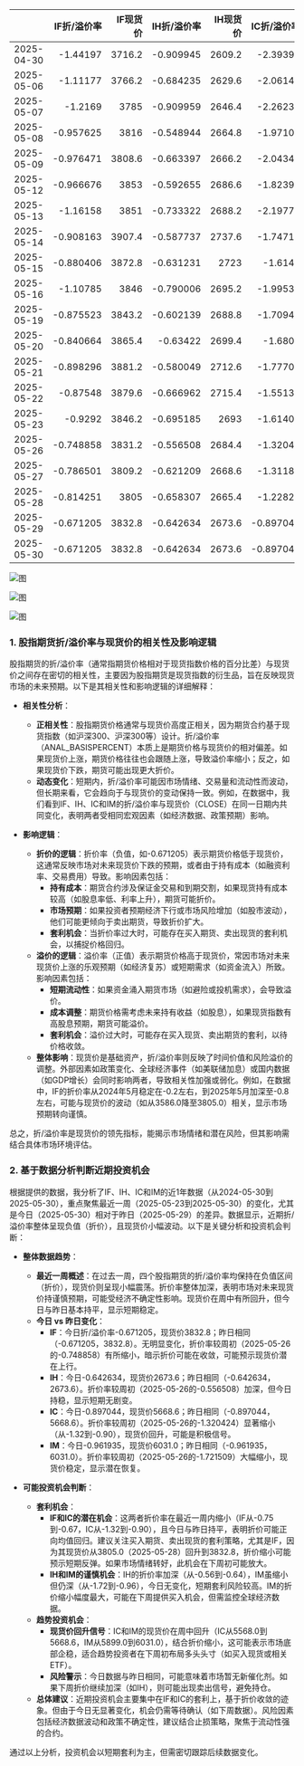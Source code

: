 |            |   IF折/溢价率 |   IF现货价 |   IH折/溢价率 |   IH现货价 |   IC折/溢价率 |   IC现货价 |   IM折/溢价率 |   IM现货价 |
|:-----------|--------------:|-----------:|--------------:|-----------:|--------------:|-----------:|--------------:|-----------:|
| 2025-04-30 |     -1.44197  |     3716.2 |     -0.909945 |     2609.2 |     -2.39398  |     5497   |     -2.49939  |     5801.4 |
| 2025-05-06 |     -1.11177  |     3766.2 |     -0.684235 |     2629.6 |     -2.06144  |     5622   |     -2.45329  |     5953.2 |
| 2025-05-07 |     -1.2169   |     3785   |     -0.909959 |     2646.4 |     -2.26234  |     5620.2 |     -2.55739  |     5955.2 |
| 2025-05-08 |     -0.957625 |     3816   |     -0.548944 |     2664.8 |     -1.97107  |     5660   |     -2.2617   |     6018.8 |
| 2025-05-09 |     -0.976471 |     3808.6 |     -0.663397 |     2666.2 |     -2.04348  |     5604.8 |     -2.25057  |     5945.2 |
| 2025-05-12 |     -0.966676 |     3853   |     -0.592655 |     2686.6 |     -1.82396  |     5688   |     -2.1153   |     6037   |
| 2025-05-13 |     -1.16158  |     3851   |     -0.733322 |     2688.2 |     -2.19778  |     5654.6 |     -2.51032  |     5996.6 |
| 2025-05-14 |     -0.908163 |     3907.4 |     -0.587737 |     2737.6 |     -1.74715  |     5697.8 |     -1.90524  |     6043   |
| 2025-05-15 |     -0.880406 |     3872.8 |     -0.631231 |     2723   |     -1.6149   |     5623   |     -1.78364  |     5949   |
| 2025-05-16 |     -1.10785  |     3846   |     -0.790006 |     2695.2 |     -1.99531  |     5601.8 |     -2.21348  |     5933.8 |
| 2025-05-19 |     -0.875523 |     3843.2 |     -0.602139 |     2688.8 |     -1.70946  |     5623   |     -1.96768  |     5975.4 |
| 2025-05-20 |     -0.840664 |     3865.4 |     -0.63422  |     2699.4 |     -1.6802   |     5650.8 |     -2.06014  |     6019.4 |
| 2025-05-21 |     -0.898296 |     3881.2 |     -0.580049 |     2712.6 |     -1.77707  |     5655.6 |     -2.14574  |     6000.6 |
| 2025-05-22 |     -0.87548  |     3879.6 |     -0.666962 |     2715.4 |     -1.55138  |     5614.8 |     -1.91397  |     5950   |
| 2025-05-23 |     -0.9292   |     3846.2 |     -0.695185 |     2693   |     -1.61406  |     5561.8 |     -1.96463  |     5872   |
| 2025-05-26 |     -0.748858 |     3831.2 |     -0.556508 |     2684.4 |     -1.32042  |     5594.6 |     -1.72151  |     5925   |
| 2025-05-27 |     -0.786501 |     3809.2 |     -0.621209 |     2668.6 |     -1.31181  |     5578   |     -1.55547  |     5915   |
| 2025-05-28 |     -0.814251 |     3805   |     -0.658307 |     2665.4 |     -1.22822  |     5568   |     -1.42796  |     5899   |
| 2025-05-29 |     -0.671205 |     3832.8 |     -0.642634 |     2673.6 |     -0.897044 |     5668.6 |     -0.961935 |     6031   |
| 2025-05-30 |     -0.671205 |     3832.8 |     -0.642634 |     2673.6 |     -0.897044 |     5668.6 |     -0.961935 |     6031   |![图](Stock_index_IF.png)

![图](Stock_index_IH.png)

![图](Stock_index_IC.png)

![图](Stock_index_IM.png)

### 1. 股指期货折/溢价率与现货价的相关性及影响逻辑

股指期货的折/溢价率（通常指期货价格相对于现货指数价格的百分比差）与现货价之间存在密切的相关性，主要因为股指期货是现货指数的衍生品，旨在反映现货市场的未来预期。以下是其相关性和影响逻辑的详细解释：

- **相关性分析**：
  - **正相关性**：股指期货价格通常与现货价高度正相关，因为期货合约基于现货指数（如沪深300、沪深300等）设计。折/溢价率（ANAL_BASISPERCENT）本质上是期货价格与现货价的相对偏差。如果现货价上涨，期货价格往往也会跟随上涨，导致溢价率缩小；反之，如果现货价下跌，期货可能出现更大折价。
  - **动态变化**：短期内，折/溢价率可能因市场情绪、交易量和流动性而波动，但长期来看，它会趋向于与现货价的变动保持一致。例如，在数据中，我们看到IF、IH、IC和IM的折/溢价率与现货价（CLOSE）在同一日期内共同变化，表明两者受相同宏观因素（如经济数据、政策预期）影响。

- **影响逻辑**：
  - **折价的逻辑**：折价率（负值，如-0.671205）表示期货价格低于现货价，这通常反映市场对未来现货价下跌的预期，或者由于持有成本（如融资利率、交易费用）导致。影响因素包括：
    - **持有成本**：期货合约涉及保证金交易和到期交割，如果现货持有成本较高（如股息率低、利率上升），期货可能折价。
    - **市场预期**：如果投资者预期经济下行或市场风险增加（如股市波动），他们可能更倾向于卖出期货，导致折价扩大。
    - **套利机会**：当折价率过大时，可能存在买入期货、卖出现货的套利机会，以捕捉价格回归。
  - **溢价的逻辑**：溢价率（正值）表示期货价格高于现货价，常因市场对未来现货价上涨的乐观预期（如经济复苏）或短期需求（如资金流入）所致。影响因素包括：
    - **短期流动性**：如果资金涌入期货市场（如避险或投机需求），会导致溢价。
    - **成本调整**：期货价格需考虑未来持有收益（如股息），如果现货指数有高股息预期，期货可能溢价。
    - **套利机会**：溢价过大时，可能存在买入现货、卖出期货的套利，以待价格收敛。
  - **整体影响**：现货价是基础资产，折/溢价率则反映了时间价值和风险溢价的调整。外部因素如政策变化、全球经济事件（如美联储加息）或国内数据（如GDP增长）会同时影响两者，导致相关性加强或弱化。例如，在数据中，IF的折价率从2024年5月稳定在-0.2左右，到2025年5月加深至-0.8左右，可能与现货价的波动（如从3586.0降至3805.0）相关，显示市场预期转向谨慎。

总之，折/溢价率是现货价的领先指标，能揭示市场情绪和潜在风险，但其影响需结合具体市场环境评估。

### 2. 基于数据分析判断近期投资机会

根据提供的数据，我分析了IF、IH、IC和IM的近1年数据（从2024-05-30到2025-05-30），重点聚焦最近一周（2025-05-23到2025-05-30）的变化，尤其是今日（2025-05-30）相对于昨日（2025-05-29）的差异。数据显示，近期折/溢价率整体呈现负值（折价），且现货价小幅波动。以下是关键分析和投资机会判断：

- **整体数据趋势**：
  - **最近一周概述**：在过去一周，四个股指期货的折/溢价率均保持在负值区间（折价），现货价则呈现小幅震荡。折价率整体加深，表明市场对未来现货价持谨慎预期，可能受经济不确定性影响。现货价在周中有所回升，但今日与昨日基本持平，显示短期稳定。
  - **今日 vs 昨日变化**：
    - **IF**：今日折/溢价率-0.671205，现货价3832.8；昨日相同（-0.671205，3832.8）。无明显变化，折价率较周初（2025-05-26的-0.748858）有所缩小，暗示折价可能在收敛，可能预示现货价潜在上行。
    - **IH**：今日-0.642634，现货价2673.6；昨日相同（-0.642634，2673.6）。折价率较周初（2025-05-26的-0.556508）加深，但今日持稳，显示短期无剧变。
    - **IC**：今日-0.897044，现货价5668.6；昨日相同（-0.897044，5668.6）。折价率较周初（2025-05-26的-1.320424）显著缩小（从-1.32到-0.90），现货价回升，可能是积极信号。
    - **IM**：今日-0.961935，现货价6031.0；昨日相同（-0.961935，6031.0）。折价率较周初（2025-05-26的-1.721509）大幅缩小，现货价稳定，显示潜在恢复。

- **可能投资机会判断**：
  - **套利机会**：
    - **IF和IC的潜在机会**：这两者折价率在最近一周内缩小（IF从-0.75到-0.67，IC从-1.32到-0.90），且今日与昨日持平，表明折价可能正向均值回归。建议关注买入期货、卖出现货的套利策略，尤其是IF，因为其现货价从3805.0（2025-05-28）回升到3832.8，折价缩小可能预示短期反弹。如果市场情绪转好，此机会在下周初可能放大。
    - **IH和IM的谨慎机会**：IH的折价率加深（从-0.56到-0.64），IM虽缩小但仍深（从-1.72到-0.96），今日无变化，短期套利风险较高。IM的折价缩小幅度最大，可能在下周提供买入机会，但需监控全球经济数据。
  - **趋势投资机会**：
    - **现货价回升信号**：IC和IM的现货价在周中回升（IC从5568.0到5668.6，IM从5899.0到6031.0），结合折价缩小，这可能表示市场底部企稳，适合趋势投资者在下周初布局多头头寸（如买入现货或相关ETF）。
    - **风险警示**：今日数据与昨日相同，可能意味着市场暂无新催化剂。如果下周折价继续加深（如IH），则可能出现卖出信号，避免持仓。
  - **总体建议**：近期投资机会主要集中在IF和IC的套利上，基于折价收敛的迹象。但由于今日无显著变化，机会仍需等待确认（如下周数据）。风险因素包括经济数据波动和政策不确定性，建议结合止损策略，聚焦于流动性强的合约。

通过以上分析，投资机会以短期套利为主，但需密切跟踪后续数据变化。

